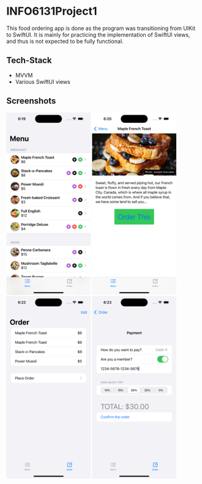 # INFO6131Project1
This food ordering app is done as the program was transitioning from UIKit to SwiftUI. It is mainly for practicing the implementation of SwiftUI views, and thus is not expected to be fully functional.

## Tech-Stack
* MVVM
* Various SwiftUI views


## Screenshots

<p float="left">
  <img src="./screenshots/6131-P1-1.png" width="220" style="border:5px white;"/>
  <img src="./screenshots/6131-P1-2.png" width="220" style="border:5px white;"/>  
  <img src="./screenshots/6131-P1-3.png" width="220" style="border:50px #000000;"/>
  <img src="./screenshots/6131-P1-4.png" width="220" style="border:50px #000000;"/>  
</p>
